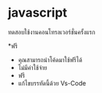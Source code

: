 # javascript
ทดสอบใช้งานคอนโทรลเวอร์ชั่นครั้งแรก
 
 *ฟรี
 * คุณสามารถนำโค้ดมาใช้ฟรีได้
 * ไม่มีค่าใช้จ่าย
 * ฟรี
 * แก้ไขบรรทัดนี้ด้วย Vs-Code

